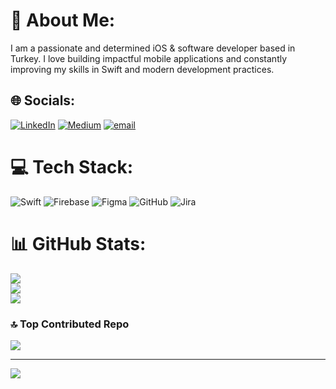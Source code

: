 # 💫 About Me:
I am a passionate and determined iOS & software developer based in Turkey. I love building impactful mobile applications and constantly improving my skills in Swift and modern development practices.<br>


## 🌐 Socials:
[![LinkedIn](https://img.shields.io/badge/LinkedIn-%230077B5.svg?logo=linkedin&logoColor=white)](https://linkedin.com/in/mürşidegökçe) [![Medium](https://img.shields.io/badge/Medium-12100E?logo=medium&logoColor=white)](https://medium.com/@mursidegokce) [![email](https://img.shields.io/badge/Email-D14836?logo=gmail&logoColor=white)](mailto:mursidegokce985@gmail.com) 

# 💻 Tech Stack:
![Swift](https://img.shields.io/badge/swift-F54A2A?style=plastic&logo=swift&logoColor=white) ![Firebase](https://img.shields.io/badge/firebase-%23039BE5.svg?style=plastic&logo=firebase) ![Figma](https://img.shields.io/badge/figma-%23F24E1E.svg?style=plastic&logo=figma&logoColor=white) ![GitHub](https://img.shields.io/badge/github-%23121011.svg?style=plastic&logo=github&logoColor=white) ![Jira](https://img.shields.io/badge/jira-%230A0FFF.svg?style=plastic&logo=jira&logoColor=white)
# 📊 GitHub Stats:
![](https://github-readme-stats.vercel.app/api?username=MRSgkce&theme=dark&hide_border=false&include_all_commits=true&count_private=true)<br/>
![](https://nirzak-streak-stats.vercel.app/?user=MRSgkce&theme=dark&hide_border=false)<br/>
![](https://github-readme-stats.vercel.app/api/top-langs/?username=MRSgkce&theme=dark&hide_border=false&include_all_commits=true&count_private=true&layout=compact)

### 🔝 Top Contributed Repo
![](https://github-contributor-stats.vercel.app/api?username=MRSgkce&limit=5&theme=dark&combine_all_yearly_contributions=true)

---
[![](https://visitcount.itsvg.in/api?id=MRSgkce&icon=0&color=0)](https://visitcount.itsvg.in)

<!-- Proudly created with GPRM ( https://gprm.itsvg.in ) -->
